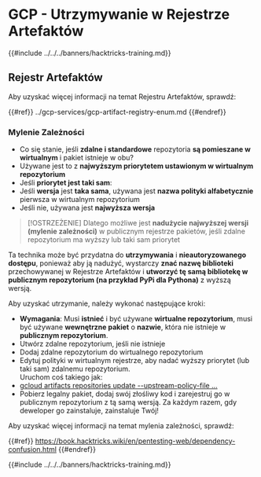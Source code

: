 # GCP - Utrzymywanie w Rejestrze Artefaktów

{{#include ../../../banners/hacktricks-training.md}}

## Rejestr Artefaktów

Aby uzyskać więcej informacji na temat Rejestru Artefaktów, sprawdź:

{{#ref}}
../gcp-services/gcp-artifact-registry-enum.md
{{#endref}}

### Mylenie Zależności

- Co się stanie, jeśli **zdalne i standardowe** repozytoria **są pomieszane w wirtualnym** i pakiet istnieje w obu?
- Używane jest to z **najwyższym priorytetem ustawionym w wirtualnym repozytorium**
- Jeśli **priorytet jest taki sam**:
- Jeśli **wersja** jest **taka sama**, używana jest **nazwa polityki alfabetycznie** pierwsza w wirtualnym repozytorium
- Jeśli nie, używana jest **najwyższa wersja**

> [!OSTRZEŻENIE]
> Dlatego możliwe jest **nadużycie najwyższej wersji (mylenie zależności)** w publicznym rejestrze pakietów, jeśli zdalne repozytorium ma wyższy lub taki sam priorytet

Ta technika może być przydatna do **utrzymywania** i **nieautoryzowanego dostępu**, ponieważ aby ją nadużyć, wystarczy **znać nazwę biblioteki** przechowywanej w Rejestrze Artefaktów i **utworzyć tę samą bibliotekę w publicznym repozytorium (na przykład PyPi dla Pythona)** z wyższą wersją.

Aby uzyskać utrzymanie, należy wykonać następujące kroki:

- **Wymagania**: Musi **istnieć** i być używane **wirtualne repozytorium**, musi być używane **wewnętrzne pakiet** o **nazwie**, która nie istnieje w **publicznym repozytorium**.
- Utwórz zdalne repozytorium, jeśli nie istnieje
- Dodaj zdalne repozytorium do wirtualnego repozytorium
- Edytuj polityki w wirtualnym rejestrze, aby nadać wyższy priorytet (lub taki sam) zdalnemu repozytorium.\
Uruchom coś takiego jak:
- [gcloud artifacts repositories update --upstream-policy-file ...](https://cloud.google.com/sdk/gcloud/reference/artifacts/repositories/update#--upstream-policy-file)
- Pobierz legalny pakiet, dodaj swój złośliwy kod i zarejestruj go w publicznym repozytorium z tą samą wersją. Za każdym razem, gdy deweloper go zainstaluje, zainstaluje Twój!

Aby uzyskać więcej informacji na temat mylenia zależności, sprawdź:

{{#ref}}
https://book.hacktricks.wiki/en/pentesting-web/dependency-confusion.html
{{#endref}}

{{#include ../../../banners/hacktricks-training.md}}
